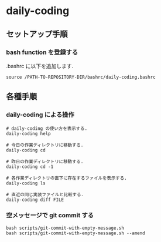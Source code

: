 # daily-coding

## セットアップ手順

### bash function を登録する

.bashrc に以下を追加します.

    source /PATH-TO-REPOSITORY-DIR/bashrc/daily-coding.bashrc

## 各種手順

### daily-coding による操作

    # daily-coding の使い方を表示する.
    daily-coding help

    # 今日の作業ディレクトリに移動する.
    daily-coding cd

    # 昨日の作業ディレクトリに移動する.
    daily-coding cd -1

    # 各作業ディレクトリの直下に存在するファイルを表示する.
    daily-coding ls

    # 直近の同じ実装ファイルと比較する.
    daily-coding diff FILE

### 空メッセージで git commit する

    bash scripts/git-commit-with-empty-message.sh
    bash scripts/git-commit-with-empty-message.sh --amend

